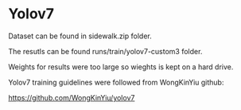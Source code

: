 # Yolov7
Dataset can be found in sidewalk.zip folder.

The resutls can be found runs/train/yolov7-custom3 folder.

Weights for results were too large so wieghts is kept on a hard drive.

Yolov7 training guidelines were followed from WongKinYiu github:

https://github.com/WongKinYiu/yolov7
